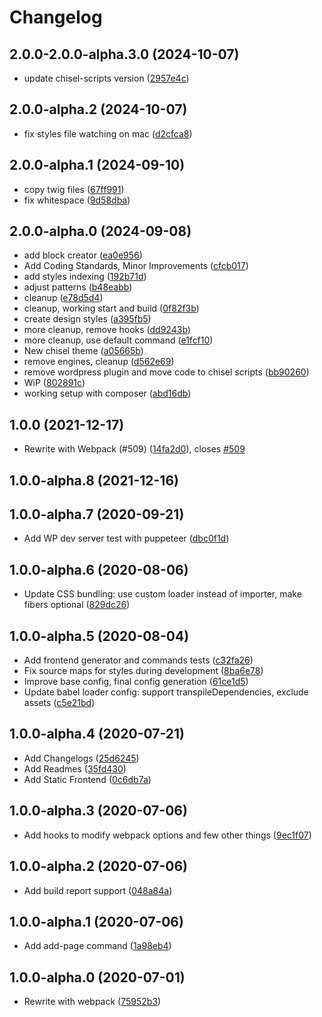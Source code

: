 # Changelog

<!-- INSERT-NEW-ENTRIES-HERE -->

## 2.0.0-2.0.0-alpha.3.0 (2024-10-07)

- update chisel-scripts version ([2957e4c](https://github.com/xfiveco/generator-chisel/commit/2957e4c))

## 2.0.0-alpha.2 (2024-10-07)

- fix styles file watching on mac ([d2cfca8](https://github.com/xfiveco/generator-chisel/commit/d2cfca8))

## 2.0.0-alpha.1 (2024-09-10)

- copy twig files ([67ff991](https://github.com/xfiveco/generator-chisel/commit/67ff991))
- fix whitespace ([9d58dba](https://github.com/xfiveco/generator-chisel/commit/9d58dba))

## 2.0.0-alpha.0 (2024-09-08)

- add block creator ([ea0e956](https://github.com/xfiveco/generator-chisel/commit/ea0e956))
- Add Coding Standards, Minor Improvements ([cfcb017](https://github.com/xfiveco/generator-chisel/commit/cfcb017))
- add styles indexing ([192b71d](https://github.com/xfiveco/generator-chisel/commit/192b71d))
- adjust patterns ([b48eabb](https://github.com/xfiveco/generator-chisel/commit/b48eabb))
- cleanup ([e78d5d4](https://github.com/xfiveco/generator-chisel/commit/e78d5d4))
- cleanup, working start and build ([0f82f3b](https://github.com/xfiveco/generator-chisel/commit/0f82f3b))
- create design styles ([a395fb5](https://github.com/xfiveco/generator-chisel/commit/a395fb5))
- more cleanup, remove hooks ([dd9243b](https://github.com/xfiveco/generator-chisel/commit/dd9243b))
- more cleanup, use default command ([e1fcf10](https://github.com/xfiveco/generator-chisel/commit/e1fcf10))
- New chisel theme ([a05665b](https://github.com/xfiveco/generator-chisel/commit/a05665b))
- remove engines, cleanup ([d562e69](https://github.com/xfiveco/generator-chisel/commit/d562e69))
- remove wordpress plugin and move code to chisel scripts ([bb90260](https://github.com/xfiveco/generator-chisel/commit/bb90260))
- WiP ([802891c](https://github.com/xfiveco/generator-chisel/commit/802891c))
- working setup with composer ([abd16db](https://github.com/xfiveco/generator-chisel/commit/abd16db))

## 1.0.0 (2021-12-17)

- Rewrite with Webpack (#509) ([14fa2d0](https://github.com/xfiveco/generator-chisel/commit/14fa2d0)), closes [#509](https://github.com/xfiveco/generator-chisel/issues/509)

## 1.0.0-alpha.8 (2021-12-16)

## 1.0.0-alpha.7 (2020-09-21)

- Add WP dev server test with puppeteer ([dbc0f1d](https://github.com/xfiveco/generator-chisel/commit/dbc0f1d))

## 1.0.0-alpha.6 (2020-08-06)

- Update CSS bundling: use custom loader instead of importer, make fibers optional ([829dc26](https://github.com/xfiveco/generator-chisel/commit/829dc26))

## 1.0.0-alpha.5 (2020-08-04)

- Add frontend generator and commands tests ([c32fa26](https://github.com/xfiveco/generator-chisel/commit/c32fa26))
- Fix source maps for styles during development ([8ba6e78](https://github.com/xfiveco/generator-chisel/commit/8ba6e78))
- Improve base config, final config generation ([61ce1d5](https://github.com/xfiveco/generator-chisel/commit/61ce1d5))
- Update babel loader config: support transpileDependencies, exclude assets ([c5e21bd](https://github.com/xfiveco/generator-chisel/commit/c5e21bd))

## 1.0.0-alpha.4 (2020-07-21)

- Add Changelogs ([25d6245](https://github.com/xfiveco/generator-chisel/commit/25d6245))
- Add Readmes ([35fd430](https://github.com/xfiveco/generator-chisel/commit/35fd430))
- Add Static Frontend ([0c6db7a](https://github.com/xfiveco/generator-chisel/commit/0c6db7a))

## 1.0.0-alpha.3 (2020-07-06)

- Add hooks to modify webpack options and few other things ([9ec1f07](https://github.com/xfiveco/generator-chisel/commit/9ec1f07))

## 1.0.0-alpha.2 (2020-07-06)

- Add build report support ([048a84a](https://github.com/xfiveco/generator-chisel/commit/048a84a))

## 1.0.0-alpha.1 (2020-07-06)

- Add add-page command ([1a98eb4](https://github.com/xfiveco/generator-chisel/commit/1a98eb4))

## 1.0.0-alpha.0 (2020-07-01)

- Rewrite with webpack ([75952b3](https://github.com/xfiveco/generator-chisel/commit/75952b3))
